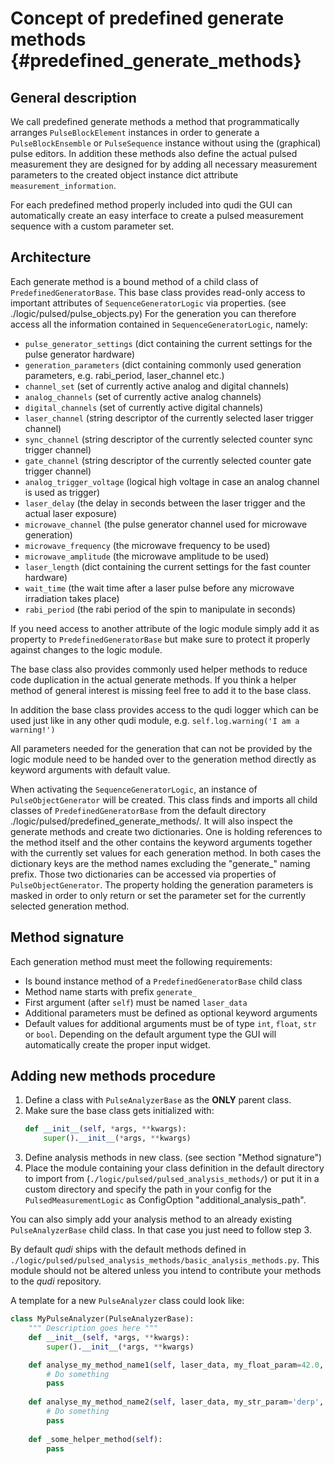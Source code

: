 # Concept of predefined generate methods {#predefined_generate_methods}

## General description
We call predefined generate methods a method that programmatically arranges `PulseBlockElement` 
instances in order to generate a `PulseBlockEnsemble` or `PulseSequence` instance without using the 
(graphical) pulse editors. In addition these methods also define the actual pulsed measurement they 
are designed for by adding all necessary measurement parameters to the created object instance dict 
attribute `measurement_information`.

For each predefined method properly included into qudi the GUI can automatically create an easy 
interface to create a pulsed measurement sequence with a custom parameter set.

## Architecture
Each generate method is a bound method of a child class of `PredefinedGeneratorBase`. 
This base class provides read-only access to important attributes of `SequenceGeneratorLogic` via 
properties. (see ./logic/pulsed/pulse_objects.py)
For the generation you can therefore access all the information contained in 
`SequenceGeneratorLogic`, namely:
* `pulse_generator_settings` (dict containing the current settings for the pulse generator hardware)
* `generation_parameters` (dict containing commonly used generation parameters, e.g. rabi_period, 
laser_channel etc.)
* `channel_set` (set of currently active analog and digital channels)
* `analog_channels` (set of currently active analog channels)
* `digital_channels` (set of currently active digital channels)
* `laser_channel` (string descriptor of the currently selected laser trigger channel)
* `sync_channel` (string descriptor of the currently selected counter sync trigger channel)
* `gate_channel` (string descriptor of the currently selected counter gate trigger channel)
* `analog_trigger_voltage` (logical high voltage in case an analog channel is used as trigger)
* `laser_delay` (the delay in seconds between the laser trigger and the actual laser exposure)
* `microwave_channel` (the pulse generator channel used for microwave generation)
* `microwave_frequency` (the microwave frequency to be used)
* `microwave_amplitude` (the microwave amplitude to be used)
* `laser_length` (dict containing the current settings for the fast counter hardware)
* `wait_time` (the wait time after a laser pulse before any microwave irradiation takes place)
* `rabi_period` (the rabi period of the spin to manipulate in seconds)

If you need access to another attribute of the logic module simply add it as property to 
`PredefinedGeneratorBase` but make sure to protect it properly against changes to the logic module.

The base class also provides commonly used helper methods to reduce code duplication in the actual 
generate methods. If you think a helper method of general interest is missing feel free to add it to
the base class.

In addition the base class provides access to the qudi logger which can be used just like in any 
other qudi module, e.g. `self.log.warning('I am a warning!')`

All parameters needed for the generation that can not be provided by the logic module need to be
handed over to the generation method directly as keyword arguments with default value.

When activating the `SequenceGeneratorLogic`, an instance of `PulseObjectGenerator` will be created. 
This class finds and imports all child classes of `PredefinedGeneratorBase` from the default 
directory ./logic/pulsed/predefined_generate_methods/. It will also inspect the generate methods and
create two dictionaries. One is holding references to the method itself and the other contains the 
keyword arguments together with the currently set values for each generation method. In both cases 
the dictionary keys are the method names excluding the "generate_" naming prefix.
Those two dictionaries can be accessed via properties of `PulseObjectGenerator`.
The property holding the generation parameters is masked in order to only return or set the 
parameter set for the currently selected generation method.

## Method signature
Each generation method must meet the following requirements:
* Is bound instance method of a `PredefinedGeneratorBase` child class
* Method name starts with prefix `generate_`
* First argument (after `self`) must be named `laser_data`
* Additional parameters must be defined as optional keyword arguments
* Default values for additional arguments must be of type `int`, `float`, `str` or `bool`. 
Depending on the default argument type the GUI will automatically create the proper input widget.

## Adding new methods procedure
1. Define a class with `PulseAnalyzerBase` as the **ONLY** parent class.
2. Make sure the base class gets initialized with:
    ```python
    def __init__(self, *args, **kwargs):
        super().__init__(*args, **kwargs)
    ```
3. Define analysis methods in new class. (see section "Method signature")
4. Place the module containing your class definition in the default directory to import from 
(`./logic/pulsed/pulsed_analysis_methods/`) or put it in a custom directory and specify the path in 
your config for the `PulsedMeasurementLogic` as ConfigOption "additional_analysis_path".

You can also simply add your analysis method to an already existing `PulseAnalyzerBase` child class. 
In that case you just need to follow step 3. 

By default _qudi_ ships with the default methods defined in 
`./logic/pulsed/pulsed_analysis_methods/basic_analysis_methods.py`. This module should not be 
altered unless you intend to contribute your methods to the _qudi_ repository.

A template for a new `PulseAnalyzer` class could look like:
```python
class MyPulseAnalyzer(PulseAnalyzerBase):
    """ Description goes here """
    def __init__(self, *args, **kwargs):
        super().__init__(*args, **kwargs)

    def analyse_my_method_name1(self, laser_data, my_float_param=42.0, my_int_param=42):
        # Do something
        pass
        
    def analyse_my_method_name2(self, laser_data, my_str_param='derp', my_bool_param=True):
        # Do something
        pass
        
    def _some_helper_method(self):
        pass
```
